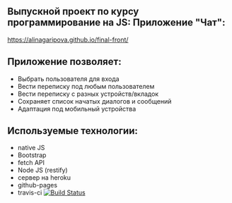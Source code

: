 ## Выпускной проект по курсу программирование на JS: Приложение "Чат":
<https://alinagaripova.github.io/final-front/>

## Приложение позволяет:
- Выбрать пользователя для входа
- Вести переписку под любым пользователем
- Вести переписку с разных устройств/вкладок
- Сохраняет список начатых диалогов и сообщений
- Адаптация под мобильный устройства
## Используемые технологии:
- native JS
- Bootstrap
- fetch API
- Node JS (restify)
- сервер на heroku
- github-pages
- travis-ci    [![Build Status](https://travis-ci.org/alinagaripova/final-front.svg?branch=master)](https://travis-ci.org/alinagaripova/final-front)


